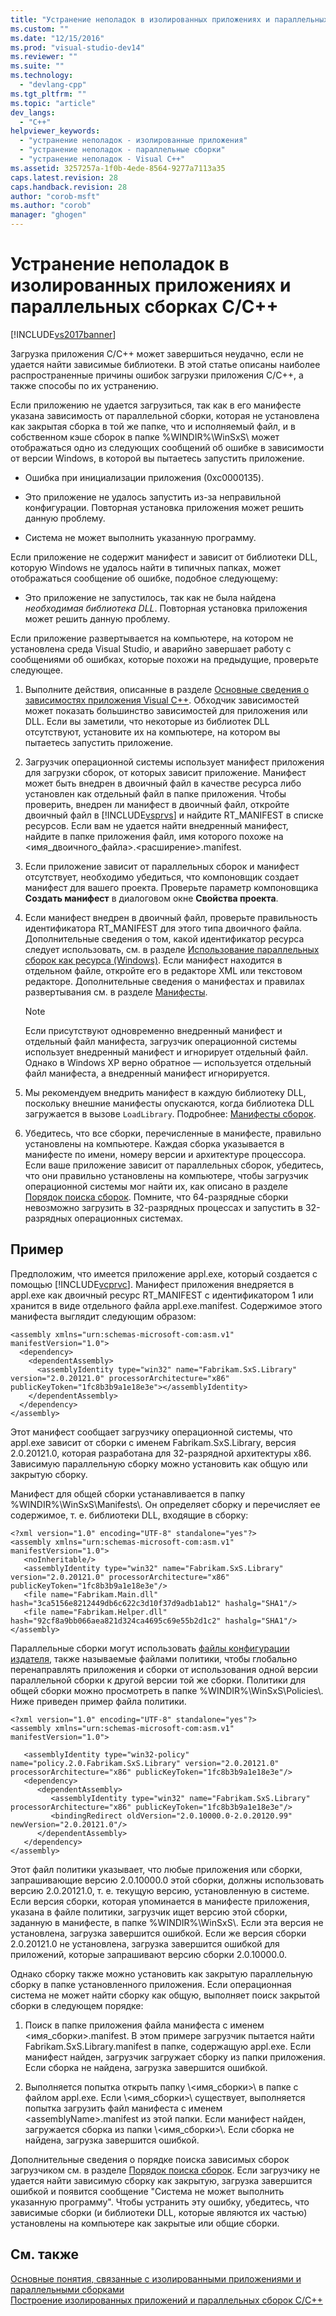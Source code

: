 ```yaml
---
title: "Устранение неполадок в изолированных приложениях и параллельных сборках C/C++ | Microsoft Docs"
ms.custom: ""
ms.date: "12/15/2016"
ms.prod: "visual-studio-dev14"
ms.reviewer: ""
ms.suite: ""
ms.technology: 
  - "devlang-cpp"
ms.tgt_pltfrm: ""
ms.topic: "article"
dev_langs: 
  - "C++"
helpviewer_keywords: 
  - "устранение неполадок - изолированные приложения"
  - "устранение неполадок - параллельные сборки"
  - "устранение неполадок - Visual C++"
ms.assetid: 3257257a-1f0b-4ede-8564-9277a7113a35
caps.latest.revision: 28
caps.handback.revision: 28
author: "corob-msft"
ms.author: "corob"
manager: "ghogen"
---
```

# Устранение неполадок в изолированных приложениях и параллельных сборках C/C++
[!INCLUDE[vs2017banner](../assembler/inline/includes/vs2017banner.md)]

Загрузка приложения C\/C\+\+ может завершиться неудачно, если не удается найти зависимые библиотеки.  В этой статье описаны наиболее распространенные причины ошибок загрузки приложения C\/C\+\+, а также способы по их устранению.  
  
 Если приложению не удается загрузиться, так как в его манифесте указана зависимость от параллельной сборки, которая не установлена как закрытая сборка в той же папке, что и исполняемый файл, и в собственном кэше сборок в папке %WINDIR%\\WinSxS\\ может отображаться одно из следующих сообщений об ошибке в зависимости от версии Windows, в которой вы пытаетесь запустить приложение.  
  
-   Ошибка при инициализации приложения \(0xc0000135\).  
  
-   Это приложение не удалось запустить из\-за неправильной конфигурации.  Повторная установка приложения может решить данную проблему.  
  
-   Система не может выполнить указанную программу.  
  
 Если приложение не содержит манифест и зависит от библиотеки DLL, которую Windows не удалось найти в типичных папках, может отображаться сообщение об ошибке, подобное следующему:  
  
-   Это приложение не запустилось, так как не была найдена *необходимая библиотека DLL*.  Повторная установка приложения может решить данную проблему.  
  
 Если приложение развертывается на компьютере, на котором не установлена среда Visual Studio, и аварийно завершает работу с сообщениями об ошибках, которые похожи на предыдущие, проверьте следующее.  
  
1.  Выполните действия, описанные в разделе [Основные сведения о зависимостях приложения Visual C\+\+](../ide/understanding-the-dependencies-of-a-visual-cpp-application.md).  Обходчик зависимостей может показать большинство зависимостей для приложения или DLL.  Если вы заметили, что некоторые из библиотек DLL отсутствуют, установите их на компьютере, на котором вы пытаетесь запустить приложение.  
  
2.  Загрузчик операционной системы использует манифест приложения для загрузки сборок, от которых зависит приложение.  Манифест может быть внедрен в двоичный файл в качестве ресурса либо установлен как отдельный файл в папке приложения.  Чтобы проверить, внедрен ли манифест в двоичный файл, откройте двоичный файл в [!INCLUDE[vsprvs](../assembler/masm/includes/vsprvs_md.md)] и найдите RT\_MANIFEST в списке ресурсов.  Если вам не удается найти внедренный манифест, найдите в папке приложения файл, имя которого похоже на \<имя\_двоичного\_файла\>.\<расширение\>.manifest.  
  
3.  Если приложение зависит от параллельных сборок и манифест отсутствует, необходимо убедиться, что компоновщик создает манифест для вашего проекта.  Проверьте параметр компоновщика **Создать манифест** в диалоговом окне **Свойства проекта**.  
  
4.  Если манифест внедрен в двоичный файл, проверьте правильность идентификатора RT\_MANIFEST для этого типа двоичного файла.  Дополнительные сведения о том, какой идентификатор ресурса следует использовать, см. в разделе [Использование параллельных сборок как ресурса \(Windows\)](http://msdn.microsoft.com/library/windows/desktop/aa376617.aspx).  Если манифест находится в отдельном файле, откройте его в редакторе XML или текстовом редакторе.  Дополнительные сведения о манифестах и правилах развертывания см. в разделе [Манифесты](http://msdn.microsoft.com/library/aa375365).  
  
    > [!NOTE]
    >  Если присутствуют одновременно внедренный манифест и отдельный файл манифеста, загрузчик операционной системы использует внедренный манифест и игнорирует отдельный файл.  Однако в Windows XP верно обратное — используется отдельный файл манифеста, а внедренный манифест игнорируется.  
  
5.  Мы рекомендуем внедрить манифест в каждую библиотеку DLL, поскольку внешние манифесты опускаются, когда библиотека DLL загружается в вызове `LoadLibrary`.  Подробнее: [Манифесты сборок](http://msdn.microsoft.com/library/aa374219).  
  
6.  Убедитесь, что все сборки, перечисленные в манифесте, правильно установлены на компьютере.  Каждая сборка указывается в манифесте по имени, номеру версии и архитектуре процессора.  Если ваше приложение зависит от параллельных сборок, убедитесь, что они правильно установлены на компьютере, чтобы загрузчик операционной системы мог найти их, как описано в разделе [Порядок поиска сборок](http://msdn.microsoft.com/library/aa374224).  Помните, что 64\-разрядные сборки невозможно загрузить в 32\-разрядных процессах и запустить в 32\-разрядных операционных системах.  
  
## Пример  
 Предположим, что имеется приложение appl.exe, который создается с помощью [!INCLUDE[vcprvc](../build/includes/vcprvc_md.md)].  Манифест приложения внедряется в appl.exe как двоичный ресурс RT\_MANIFEST с идентификатором 1 или хранится в виде отдельного файла appl.exe.manifest.  Содержимое этого манифеста выглядит следующим образом:  
  
```  
<assembly xmlns="urn:schemas-microsoft-com:asm.v1" manifestVersion="1.0">  
  <dependency>  
    <dependentAssembly>  
      <assemblyIdentity type="win32" name="Fabrikam.SxS.Library" version="2.0.20121.0" processorArchitecture="x86" publicKeyToken="1fc8b3b9a1e18e3e"></assemblyIdentity>  
    </dependentAssembly>  
  </dependency>  
</assembly>  
```  
  
 Этот манифест сообщает загрузчику операционной системы, что appl.exe зависит от сборки с именем Fabrikam.SxS.Library, версия 2.0.20121.0, которая разработана для 32\-разрядной архитектуры x86.  Зависимую параллельную сборку можно установить как общую или закрытую сборку.  
  
 Манифест для общей сборки устанавливается в папку %WINDIR%\\WinSxS\\Manifests\\.  Он определяет сборку и перечисляет ее содержимое, т. е. библиотеки DLL, входящие в сборку:  
  
```  
<?xml version="1.0" encoding="UTF-8" standalone="yes"?>  
<assembly xmlns="urn:schemas-microsoft-com:asm.v1" manifestVersion="1.0">  
   <noInheritable/>  
   <assemblyIdentity type="win32" name="Fabrikam.SxS.Library" version="2.0.20121.0" processorArchitecture="x86" publicKeyToken="1fc8b3b9a1e18e3e"/>  
   <file name="Fabrikam.Main.dll" hash="3ca5156e8212449db6c622c3d10f37d9adb1ab12" hashalg="SHA1"/>  
   <file name="Fabrikam.Helper.dll" hash="92cf8a9bb066aea821d324ca4695c69e55b2d1c2" hashalg="SHA1"/>  
</assembly>  
```  
  
 Параллельные сборки могут использовать [файлы конфигурации издателя](http://msdn.microsoft.com/library/aa375682), также называемые файлами политики, чтобы глобально перенаправлять приложения и сборки от использования одной версии параллельной сборки к другой версии той же сборки.  Политики для общей сборки можно просмотреть в папке %WINDIR%\\WinSxS\\Policies\\.  Ниже приведен пример файла политики.  
  
```  
<?xml version="1.0" encoding="UTF-8" standalone="yes"?>  
<assembly xmlns="urn:schemas-microsoft-com:asm.v1" manifestVersion="1.0">  
  
   <assemblyIdentity type="win32-policy" name="policy.2.0.Fabrikam.SxS.Library" version="2.0.20121.0" processorArchitecture="x86" publicKeyToken="1fc8b3b9a1e18e3e"/>  
   <dependency>  
      <dependentAssembly>  
         <assemblyIdentity type="win32" name="Fabrikam.SxS.Library" processorArchitecture="x86" publicKeyToken="1fc8b3b9a1e18e3e"/>  
         <bindingRedirect oldVersion="2.0.10000.0-2.0.20120.99" newVersion="2.0.20121.0"/>  
      </dependentAssembly>  
   </dependency>  
</assembly>  
```  
  
 Этот файл политики указывает, что любые приложения или сборки, запрашивающие версию 2.0.10000.0 этой сборки, должны использовать версию 2.0.20121.0, т. е. текущую версию, установленную в системе.  Если версия сборки, которая упоминается в манифесте приложения, указана в файле политики, загрузчик ищет версию этой сборки, заданную в манифесте, в папке %WINDIR%\\WinSxS\\. Если эта версия не установлена, загрузка завершится ошибкой.  Если же версия сборки 2.0.20121.0 не установлена, загрузка завершится ошибкой для приложений, которые запрашивают версию сборки 2.0.10000.0.  
  
 Однако сборку также можно установить как закрытую параллельную сборку в папке установленного приложения.  Если операционная система не может найти сборку как общую, выполняет поиск закрытой сборки в следующем порядке:  
  
1.  Поиск в папке приложения файла манифеста с именем \<имя\_сборки\>.manifest.  В этом примере загрузчик пытается найти Fabrikam.SxS.Library.manifest в папке, содержащую appl.exe.  Если манифест найден, загрузчик загружает сборку из папки приложения.  Если сборка не найдена, загрузка завершится ошибкой.  
  
2.  Выполняется попытка открыть папку \\\<имя\_сборки\>\\ в папке с файлом appl.exe. Если \\\<имя\_сборки\>\\ существует, выполняется попытка загрузить файл манифеста с именем \<assemblyName\>.manifest из этой папки.  Если манифест найден, загружается сборка из папки \\\<имя\_сборки\>\\.  Если сборка не найдена, загрузка завершится ошибкой.  
  
 Дополнительные сведения о порядке поиска зависимых сборок загрузчиком см. в разделе [Порядок поиска сборок](http://msdn.microsoft.com/library/aa374224).  Если загрузчику не удается найти зависимую сборку как закрытую, загрузка завершится ошибкой и появится сообщение "Система не может выполнить указанную программу".  Чтобы устранить эту ошибку, убедитесь, что зависимые сборки \(и библиотеки DLL, которые являются их частью\) установлены на компьютере как закрытые или общие сборки.  
  
## См. также  
 [Основные понятия, связанные с изолированными приложениями и параллельными сборками](../build/concepts-of-isolated-applications-and-side-by-side-assemblies.md)   
 [Построение изолированных приложений и параллельных сборок C\/C\+\+](../build/building-c-cpp-isolated-applications-and-side-by-side-assemblies.md)